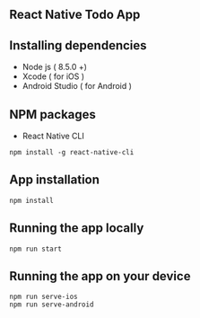 ## React Native Todo App

## Installing dependencies

- Node js ( 8.5.0 +)
- Xcode ( for iOS )
- Android Studio ( for Android )

## NPM packages 
-   React Native CLI

```
npm install -g react-native-cli
```

## App installation

```
npm install
```

## Running the app locally


```
npm run start
```


## Running the app on your device

```
npm run serve-ios
npm run serve-android

```


